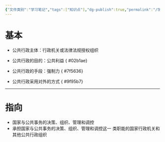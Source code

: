 ```yaml
---
{"文件类别":"学习笔记","tags":["知识点"],"dg-publish":true,"permalink":"/学习笔记/知识点cheese/公共行政/","dgPassFrontmatter":true}
---
```


# 基本
- 公共行政主体：行政机关或法律法规授权组织
- 公共行政的目的：公共利益
{ #02b1ae}

- 公共行政的手段：强制力
{ #7f5636}

- 公共行政采用对外的方式
{ #9f95b7}

---
# 指向
- 国家与公共事务的决策、组织、管理和调控
- 承担国家与公共事务的决策、组织、管理和调控这⼀ 类职能的国家行政机关和其他公共行政组织